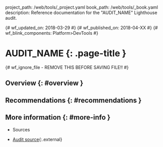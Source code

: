 project_path: /web/tools/_project.yaml
book_path: /web/tools/_book.yaml
description: Reference documentation for the "AUDIT_NAME" Lighthouse audit.

{# wf_updated_on: 2018-03-29 #}
{# wf_published_on: 2018-04-XX #}
{# wf_blink_components: Platform>DevTools #}

# AUDIT_NAME  {: .page-title }

{# wf_ignore_file - REMOVE THIS BEFORE SAVING FILE!! #}

## Overview {: #overview }

## Recommendations {: #recommendations }

## More information {: #more-info }

* Sources

* [Audit source][src]{:.external}

[src]: https://github.com/GoogleChrome/lighthouse/blob/master/lighthouse-core/audits/AUDIT_NAME
